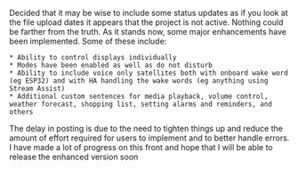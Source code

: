 Decided that it may be wise to include some status updates as if you look at the file upload dates it appears that the project is not active.  Nothing could be farther from the truth.  As it stands now, some major enhancements have been implemented.  Some of these include:

    * Ability to control displays individually
    * Modes have been enabled as well as do not disturb
    * Ability to include voice only satellites both with onboard wake word (eg ESP32) and with HA handling the wake words (eg anything using Stream Assist)
    * Additional custom sentences for media playback, volume control, weather forecast, shopping list, setting alarms and reminders, and others

The delay in posting is due to the need to tighten things up and reduce the amount of effort required for users to implement and to better handle errors.  I have made a lot of progress on this front and hope that I will be able to release the enhanced version soon
